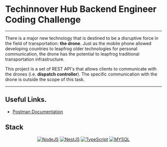 # Techinnover Hub Backend Engineer Coding Challenge

---

There is a major new technology that is destined to be a disruptive force in the field of transportation: **the drone**.
Just as the mobile phone allowed developing countries to leapfrog older technologies for personal communication,
the drone has the potential to leapfrog traditional transportation infrastructure.

This project is a set of REST API's that allows clients to communicate with the drones (i.e. **dispatch controller**).
The specific communication with the drone is outside the scope of this task.

---

## Useful Links.

- [Postman Documentation](https://documenter.getpostman.com/view/26264962/2s946bAuVa)

## Stack

<div align="center">

<a href="">![NodeJS](https://img.shields.io/badge/node.js-6DA55F?style=for-the-badge&logo=node.js&logoColor=white)</a>
<a href="">![NestJS](https://img.shields.io/badge/nestjs-%23E0234E.svg?style=for-the-badge&logo=nestjs&logoColor=white)</a>
<a href="">![TypeScript](https://img.shields.io/badge/typescript-%23007ACC.svg?style=for-the-badge&logo=typescript&logoColor=white)</a>
<a href="">![MYSQL](https://img.shields.io/badge/mysql-%23007ACC.svg?style=for-the-badge&logo=mongodb&logoColor=white)</a>

</div>
